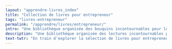 ```yaml
---
layout: "apprendre-livres_index"
title: "Collection de livres pour entrepreneur"
tags: "livres-entrepreneur"
permalink: "/apprendre/livres/entrepreneur/"
intro: "Une bibliothèque organisée des bouquins incontournables pour le créateur d'une startup. N'hésitez pas à partager vos lectures."
description: "Une bibliothèque organisée des lectures incontournables pour le créateur d'une startup."
text-twtr: "En train d'explorer la sélection de livres pour entrepreneur du @MagDuWebdesign"
---
```

